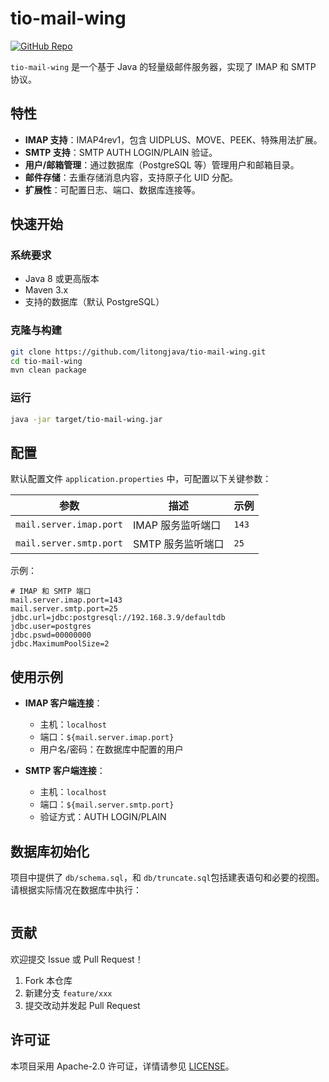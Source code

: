 # tio-mail-wing

[![GitHub Repo](https://img.shields.io/badge/repo-litongjava/tio--mail--wing-blue)](https://github.com/litongjava/tio-mail-wing)

`tio-mail-wing` 是一个基于 Java 的轻量级邮件服务器，实现了 IMAP 和 SMTP 协议。

## 特性

* **IMAP 支持**：IMAP4rev1，包含 UIDPLUS、MOVE、PEEK、特殊用法扩展。
* **SMTP 支持**：SMTP AUTH LOGIN/PLAIN 验证。
* **用户/邮箱管理**：通过数据库（PostgreSQL 等）管理用户和邮箱目录。
* **邮件存储**：去重存储消息内容，支持原子化 UID 分配。
* **扩展性**：可配置日志、端口、数据库连接等。

## 快速开始

### 系统要求

* Java 8 或更高版本
* Maven 3.x
* 支持的数据库（默认 PostgreSQL）

### 克隆与构建

```bash
git clone https://github.com/litongjava/tio-mail-wing.git
cd tio-mail-wing
mvn clean package
```

### 运行

```bash
java -jar target/tio-mail-wing.jar
```

## 配置

默认配置文件 `application.properties` 中，可配置以下关键参数：

| 参数                           | 描述             | 示例     |
| ---------------------------- | -------------- | ------ |
| `mail.server.imap.port`      | IMAP 服务监听端口    | `143`  |
| `mail.server.smtp.port`      | SMTP 服务监听端口    | `25`   |

示例：

```properties
# IMAP 和 SMTP 端口
mail.server.imap.port=143
mail.server.smtp.port=25
jdbc.url=jdbc:postgresql://192.168.3.9/defaultdb
jdbc.user=postgres
jdbc.pswd=00000000
jdbc.MaximumPoolSize=2
```

## 使用示例

* **IMAP 客户端连接**：

  * 主机：`localhost`
  * 端口：`${mail.server.imap.port}`
  * 用户名/密码：在数据库中配置的用户

* **SMTP 客户端连接**：

  * 主机：`localhost`
  * 端口：`${mail.server.smtp.port}`
  * 验证方式：AUTH LOGIN/PLAIN

## 数据库初始化

项目中提供了 `db/schema.sql`，和 `db/truncate.sql`包括建表语句和必要的视图。请根据实际情况在数据库中执行：

```bash

```

## 贡献

欢迎提交 Issue 或 Pull Request！

1. Fork 本仓库
2. 新建分支 `feature/xxx`
3. 提交改动并发起 Pull Request

## 许可证

本项目采用 Apache-2.0 许可证，详情请参见 [LICENSE](LICENSE)。
